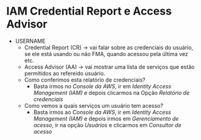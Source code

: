 # IAM Credential Report e Access Advisor

 - USERNAME
    - Credential Report (CR) -> vai falar sobre as credenciais do usuário, se ele está usando ou não FMA, quando acessou pela última vez etc.
    - Access Advisor (AA) -> vai mostrar uma lista de serviços que estão permitidos ao refereido usuário.
    - Como conferimos esta relatório de credenciais? 
        - Basta irmos no *Console da AWS*, ir em *Identity Access Management (IAM)* e depois clicarmos na Opção *Relatório de credenciais*
    - Como vemos a quais serviços um usuário tem acesso?
        - Basta irmos ao *Console da AWS*, ir em *Identity Access Management (IAM)* e depois irmos em *Gerenciamento de acesso*, ir na opção 
          *Usuários* e clicarmos em *Consultor de acesso*


